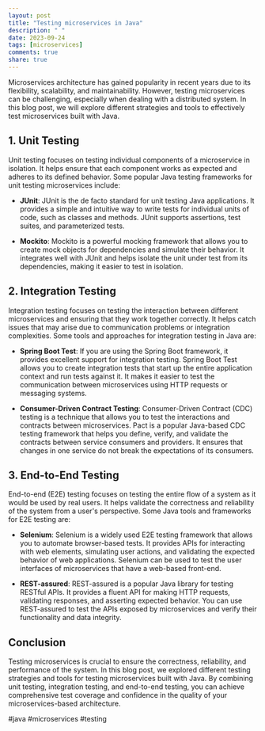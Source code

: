 ```yaml
---
layout: post
title: "Testing microservices in Java"
description: " "
date: 2023-09-24
tags: [microservices]
comments: true
share: true
---
```


Microservices architecture has gained popularity in recent years due to its flexibility, scalability, and maintainability. However, testing microservices can be challenging, especially when dealing with a distributed system. In this blog post, we will explore different strategies and tools to effectively test microservices built with Java.

## 1. Unit Testing

Unit testing focuses on testing individual components of a microservice in isolation. It helps ensure that each component works as expected and adheres to its defined behavior. Some popular Java testing frameworks for unit testing microservices include:

- **JUnit**: JUnit is the de facto standard for unit testing Java applications. It provides a simple and intuitive way to write tests for individual units of code, such as classes and methods. JUnit supports assertions, test suites, and parameterized tests.

- **Mockito**: Mockito is a powerful mocking framework that allows you to create mock objects for dependencies and simulate their behavior. It integrates well with JUnit and helps isolate the unit under test from its dependencies, making it easier to test in isolation.

## 2. Integration Testing

Integration testing focuses on testing the interaction between different microservices and ensuring that they work together correctly. It helps catch issues that may arise due to communication problems or integration complexities. Some tools and approaches for integration testing in Java are:

- **Spring Boot Test**: If you are using the Spring Boot framework, it provides excellent support for integration testing. Spring Boot Test allows you to create integration tests that start up the entire application context and run tests against it. It makes it easier to test the communication between microservices using HTTP requests or messaging systems.

- **Consumer-Driven Contract Testing**: Consumer-Driven Contract (CDC) testing is a technique that allows you to test the interactions and contracts between microservices. Pact is a popular Java-based CDC testing framework that helps you define, verify, and validate the contracts between service consumers and providers. It ensures that changes in one service do not break the expectations of its consumers.

## 3. End-to-End Testing

End-to-end (E2E) testing focuses on testing the entire flow of a system as it would be used by real users. It helps validate the correctness and reliability of the system from a user's perspective. Some Java tools and frameworks for E2E testing are:

- **Selenium**: Selenium is a widely used E2E testing framework that allows you to automate browser-based tests. It provides APIs for interacting with web elements, simulating user actions, and validating the expected behavior of web applications. Selenium can be used to test the user interfaces of microservices that have a web-based front-end.

- **REST-assured**: REST-assured is a popular Java library for testing RESTful APIs. It provides a fluent API for making HTTP requests, validating responses, and asserting expected behavior. You can use REST-assured to test the APIs exposed by microservices and verify their functionality and data integrity.

## Conclusion

Testing microservices is crucial to ensure the correctness, reliability, and performance of the system. In this blog post, we explored different testing strategies and tools for testing microservices built with Java. By combining unit testing, integration testing, and end-to-end testing, you can achieve comprehensive test coverage and confidence in the quality of your microservices-based architecture.

#java #microservices #testing